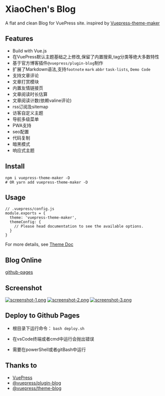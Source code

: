 # XiaoChen's Blog

A flat and clean Blog for VuePress site. inspired by [Vuepress-theme-maker](https://github.com/80maker/vuepress-theme-maker)

## Features

- Build with Vue.js
- 在VuePress默认主题基础之上修改,保留了内置搜索,tag分类等绝大多数特性
- 基于官方博客插件`@vuepress/plugin-blog`制作
- 扩展了Markdown语法,支持`footnote` `mark` `abbr` `task-lists`, `Demo Code`
- 支持文章评论
- 文章打赏模块
- 内置友情链接页
- 文章阅读时长估算
- 文章阅读计数(依赖valine评论)
- rss订阅及sitemap
- 访客自定义主题
- 导航多级菜单
- PWA支持
- seo配置
- 代码复制
- 暗黑模式
- 响应式主题

## Install

```
npm i vuepress-theme-maker -D
# OR yarn add vuepress-theme-maker -D
```

## Usage

```
// .vuepress/config.js
module.exports = {
  theme: 'vuepress-theme-maker',
  themeConfig: {
    // Please head documentation to see the available options.
  }
}
```

For more details, see [Theme Doc](https://codelove9.github.io/myBlog/)

## Blog Online

[github-pages](https://codelove9.github.io/myBlog/)

## Screenshot
<!-- > 可能因为网络原因图片请求失败，需要科学上网工具即可显示

![](https://github.com/codeLove9/myBlog/blob/gh-pages/images/screenshot-1.png)

![](https://github.com/codeLove9/myBlog/blob/gh-pages/images/screenshot-2.png)

![](https://github.com/codeLove9/myBlog/blob/gh-pages/images/screenshot-3.png) -->

<!-- 国内备用： -->
[![screenshot-1.png](https://i.postimg.cc/zvJ9B4nY/screenshot-1.png)](https://postimg.cc/WFH9YWW5)
[![screenshot-2.png](https://i.postimg.cc/FHgyTfWT/screenshot-2.png)](https://postimg.cc/hXvQjGqm)
[![screenshot-3.png](https://i.postimg.cc/t4K1Yg7t/screenshot-3.png)](https://postimg.cc/QFqNzhQH)

## Deploy to Github Pages

- 根目录下运行命令： `bash deploy.sh`

- 在vsCode终端或者cmd中运行会抛出错误

- 需要在powerShell或者gitBash中运行

## Thanks to

- [VuePress](https://vuepress.vuejs.org/)
- [@vuepress/plugin-blog](https://github.com/vuepress/vuepress-plugin-blog)
- [@vuepress/theme-blog](https://github.com/vuepress/vuepress-theme-blog)
